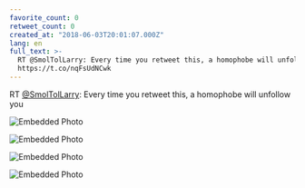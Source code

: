 ```yaml
---
favorite_count: 0
retweet_count: 0
created_at: "2018-06-03T20:01:07.000Z"
lang: en
full_text: >-
  RT @SmolTolLarry: Every time you retweet this, a homophobe will unfollow you
  https://t.co/nqFsUdNCwk
---
```


RT [@SmolTolLarry](https://twitter.com/SmolTolLarry): Every time you retweet
this, a homophobe will unfollow you

<div class="gallery gallery-4">

![Embedded Photo](https://twitter-media-coderbyheart.s3.eu-north-1.amazonaws.com/1003365988111351808-ClVH3ijWEAAeL-c.jpg)

![Embedded Photo](https://twitter-media-coderbyheart.s3.eu-north-1.amazonaws.com/1003365988111351808-ClVH37QXEAE56yc.jpg)

![Embedded Photo](https://twitter-media-coderbyheart.s3.eu-north-1.amazonaws.com/1003365988111351808-ClVH4pzWkAAYVMb.jpg)

![Embedded Photo](https://twitter-media-coderbyheart.s3.eu-north-1.amazonaws.com/1003365988111351808-ClVH5YFWYAAqeOx.jpg)

</div>
